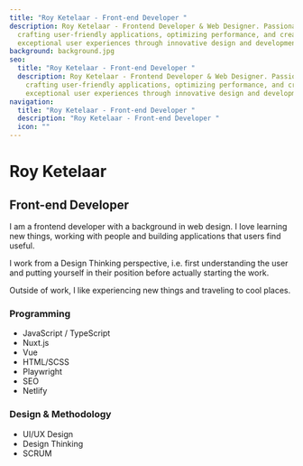 ```yaml
---
title: "Roy Ketelaar - Front-end Developer "
description: Roy Ketelaar - Frontend Developer & Web Designer. Passionate about
  crafting user-friendly applications, optimizing performance, and creating
  exceptional user experiences through innovative design and development.
background: background.jpg
seo:
  title: "Roy Ketelaar - Front-end Developer "
  description: Roy Ketelaar - Frontend Developer & Web Designer. Passionate about
    crafting user-friendly applications, optimizing performance, and creating
    exceptional user experiences through innovative design and development.
navigation:
  title: "Roy Ketelaar - Front-end Developer "
  description: "Roy Ketelaar - Front-end Developer "
  icon: ""
---
```


# Roy Ketelaar

## Front-end Developer

I am a frontend developer with a background in web design. I love learning new things, working with people and building applications that users find useful.

I work from a Design Thinking perspective, i.e. first understanding the user and putting yourself in their position before actually starting the work.

Outside of work, I like experiencing new things and traveling to cool places.

### Programming

- JavaScript / TypeScript
- Nuxt.js
- Vue
- HTML/SCSS
- Playwright
- SEO
- Netlify

### Design & Methodology

- UI/UX Design
- Design Thinking
- SCRUM
